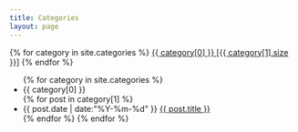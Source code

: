 ```yaml
---
title: Categories
layout: page
---
```


<div id='tag_cloud'>
{% for category in site.categories %}
<a href="#{{ category[0] }}" title="{{ category[0] }}" rel="{{ category[1].size }}">{{ category[0]   }} [{{ category[1].size }}]</a>
{% endfor %}
</div>

<ul class="listing">
{% for category in site.categories %}
  <li class="listing-seperator" id="{{ category[0] }}">{{ category[0]  }}</li>
{% for post in category[1] %}
  <li class="listing-item">
  <time datetime="{{ post.date | date:"%Y-%m-%d" }}">{{ post.date | date:"%Y-%m-%d" }}</time>
  <a href="{{ site.url }}{{ post.url }}" title="{{ post.title }}">{{ post.title }}</a>
  </li>
{% endfor %}
{% endfor %}
</ul>

<script src="/media/js/jquery.tagcloud.js" type="text/javascript" charset="utf-8"></script> 
<script language="javascript">
$.fn.tagcloud.defaults = {
    size: {start: 1, end: 1, unit: 'em'},
      color: {start: '#f8e0e6', end: '#ff3333'}
};

$(function () {
    $('#tag_cloud a').tagcloud();
});
</script>

